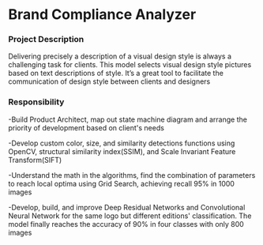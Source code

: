 # Brand Compliance Analyzer

### Project Description

Delivering precisely a description of a visual design style is always a challenging task for clients. This model selects visual design style pictures based on text descriptions of style. It’s a great tool to facilitate the communication of design style between clients and designers

### Responsibility

-Build Product Architect, map out state machine diagram and arrange the priority of development based on client's needs

-Develop custom color, size, and similarity detections functions using OpenCV, structural similarity index(SSIM), and Scale Invariant Feature Transform(SIFT)

-Understand the math in the algorithms, find the combination of parameters to reach local optima using Grid Search, achieving recall 95% in 1000 images

-Develop, build, and improve Deep Residual Networks and Convolutional Neural Network for the same logo but different editions' classification. The model finally reaches the accuracy of 90% in four classes with only 800 images